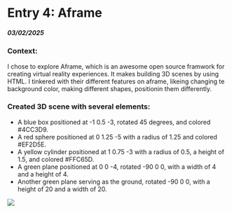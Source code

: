 # Entry 4: Aframe
##### 03/02/2025

### Context: 
I chose to explore Aframe, which is an awesome open source framwork for creating virtual reality experiences. It makes building 3D scenes by using HTML. I tinkered with their different features on aframe, likeing changing te background color, making different shapes, positionin them differently.

### Created 3D scene with several elements:
<ul>
<li>A blue box positioned at -1 0.5 -3, rotated 45 degrees, and colored #4CC3D9.</li>

<li>A red sphere positioned at 0 1.25 -5 with a radius of 1.25 and colored #EF2D5E.</li>

<li>A yellow cylinder positioned at 1 0.75 -3 with a radius of 0.5, a height of 1.5, and colored #FFC65D.</li>

<li>A green plane positioned at 0 0 -4, rotated -90 0 0, with a width of 4 and a height of 4.</li>

<li>Another green plane serving as the ground, rotated -90 0 0, with a height of 20 and a width of 20.</li>
</ul>

<img src="(https://github.com/user-attachments/assets/16d9d058-6fa5-4197-b76b-9313f1cd94da)">
